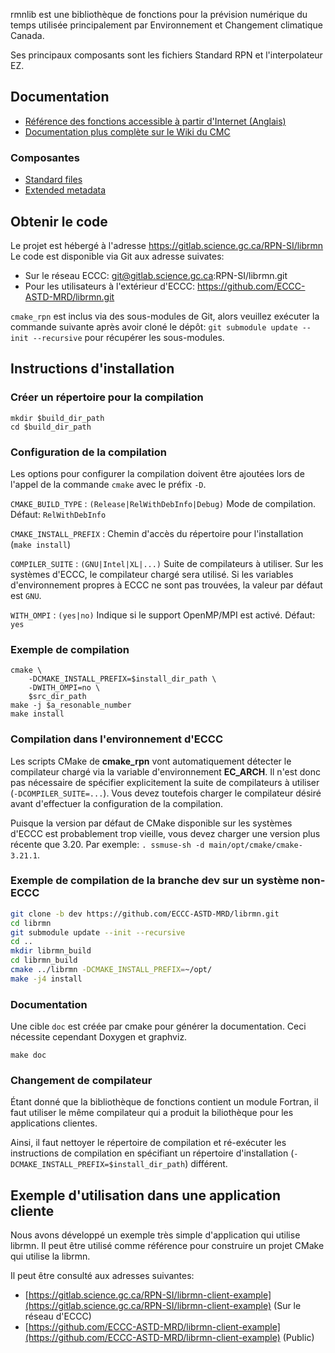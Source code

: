 rmnlib est une bibliothèque de fonctions pour la prévision numérique du temps
utilisée principalement par Environnement et Changement climatique Canada.

Ses principaux composants sont les fichiers Standard RPN et
l'interpolateur EZ.


## Documentation
  * [Référence des fonctions accessible à partir d'Internet (Anglais)](https://science:science@collaboration.cmc.ec.gc.ca/science/si/eng/si/libraries/rmnlib/)
  * [Documentation plus complète sur le Wiki du CMC](https://wiki.cmc.ec.gc.ca/wiki/Librmn)

### Composantes
  * [Standard files](src/fst98/README.md)
  * [Extended metadata](src/Meta/README.md)

## Obtenir le code

Le projet est hébergé à l'adresse https://gitlab.science.gc.ca/RPN-SI/librmn
Le code est disponible via Git aux adresse suivates:
  * Sur le réseau ECCC: git@gitlab.science.gc.ca:RPN-SI/librmn.git
  * Pour les utilisateurs à l'extérieur d'ECCC: https://github.com/ECCC-ASTD-MRD/librmn.git

`cmake_rpn` est inclus via des sous-modules de Git, alors veuillez exécuter la commande suivante après avoir cloné le dépôt:
`git submodule update --init --recursive`
pour récupérer les sous-modules.


## Instructions d'installation

### Créer un répertoire pour la compilation
```
mkdir $build_dir_path
cd $build_dir_path
```

### Configuration de la compilation

Les options pour configurer la compilation doivent être ajoutées lors de
l'appel de la commande `cmake` avec le préfix `-D`.

`CMAKE_BUILD_TYPE`
: `(Release|RelWithDebInfo|Debug)` Mode de compilation. Défaut: `RelWithDebInfo`

`CMAKE_INSTALL_PREFIX`
: Chemin d'accès du répertoire pour l'installation (`make install`)

`COMPILER_SUITE`
: `(GNU|Intel|XL|...)` Suite de compilateurs à utiliser. Sur les systèmes d'ECCC,
le compilateur chargé sera utilisé. Si les variables d'environnement propres à
ECCC ne sont pas trouvées, la valeur par défaut est `GNU`.

`WITH_OMPI`
: `(yes|no)` Indique si le support OpenMP/MPI est activé. Défaut: `yes`

### Exemple de compilation
```
cmake \
    -DCMAKE_INSTALL_PREFIX=$install_dir_path \
    -DWITH_OMPI=no \
    $src_dir_path
make -j $a_resonable_number
make install
```

### Compilation dans l'environnement d'ECCC

Les scripts CMake de __cmake_rpn__ vont automatiquement détecter le compilateur
chargé via la variable d'environnement __EC_ARCH__. Il n'est donc pas nécessaire
de spécifier explicitement la suite de compilateurs à utiliser
(`-DCOMPILER_SUITE=...`). Vous devez toutefois charger le compilateur désiré
avant d'effectuer la configuration de la compilation.

Puisque la version par défaut de CMake disponible sur les systèmes
d'ECCC est probablement trop vieille, vous devez charger une version
plus récente que 3.20. Par exemple: `. ssmuse-sh -d main/opt/cmake/cmake-3.21.1`.


### Exemple de compilation de la branche dev sur un système non-ECCC
```bash
git clone -b dev https://github.com/ECCC-ASTD-MRD/librmn.git
cd librmn
git submodule update --init --recursive
cd ..
mkdir librmn_build
cd librmn_build
cmake ../librmn -DCMAKE_INSTALL_PREFIX=~/opt/
make -j4 install
```

### Documentation

Une cible `doc` est créée par cmake pour générer la documentation. Ceci nécessite cependant
Doxygen et graphviz.
```
make doc
```

### Changement de compilateur

Étant donné que la bibliothèque de fonctions contient un module Fortran, il
faut utiliser le même compilateur qui a produit la biliothèque pour les
applications clientes.

Ainsi, il faut nettoyer le répertoire de compilation et ré-exécuter les
instructions de compilation en spécifiant un répertoire d'installation
(`-DCMAKE_INSTALL_PREFIX=$install_dir_path`) différent.


## Exemple d'utilisation dans une application cliente

Nous avons développé un exemple très simple d'application qui utilise librmn.
Il peut être utilisé comme référence pour construire un projet CMake qui utilise
la librmn.

Il peut être consulté aux adresses suivantes:
- [https://gitlab.science.gc.ca/RPN-SI/librmn-client-example](https://gitlab.science.gc.ca/RPN-SI/librmn-client-example) (Sur le réseau d'ECCC)
- [https://github.com/ECCC-ASTD-MRD/librmn-client-example](https://github.com/ECCC-ASTD-MRD/librmn-client-example) (Public)
